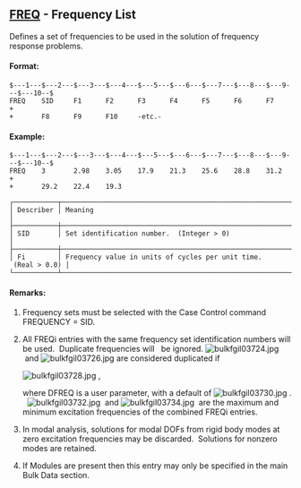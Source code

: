 ## [FREQ](https://help.hexagonmi.com/bundle/MSC_Nastran_2022.4/page/Nastran_Combined_Book/qrg/bulkfgil/TOC.FREQ.xhtml) - Frequency List

Defines a set of frequencies to be used in the solution of frequency response problems.

#### Format:

```nastran
$---1---$---2---$---3---$---4---$---5---$---6---$---7---$---8---$---9---$---10--$
FREQ    SID     F1      F2      F3      F4      F5      F6      F7      +       
+       F8      F9      F10     -etc.-                                          
```

#### Example:

```nastran
$---1---$---2---$---3---$---4---$---5---$---6---$---7---$---8---$---9---$---10--$
FREQ    3       2.98    3.05    17.9    21.3    25.6    28.8    31.2    +       
+       29.2    22.4    19.3                                                    
```

```text
┌───────────┬─────────────────────────────────────────────────────────────────┐
│ Describer │ Meaning                                                         │
├───────────┼─────────────────────────────────────────────────────────────────┤
│ SID       │ Set identification number.  (Integer > 0)                       │
├───────────┼─────────────────────────────────────────────────────────────────┤
│ Fi        │ Frequency value in units of cycles per unit time.  (Real > 0.0) │
└───────────┴─────────────────────────────────────────────────────────────────┘
```

#### Remarks:

1. Frequency sets must be selected with the Case Control command FREQUENCY = SID.
2. All FREQi entries with the same frequency set identification numbers will be used.  Duplicate frequencies will   be ignored.  ![bulkfgil03724.jpg](https://help-be.hexagonmi.com/bundle/MSC_Nastran_2022.4/page/Nastran_Combined_Book/qrg/bulkfgil/../../../assets/bulkfgil03724.jpg?_LANG=enus)  and  ![bulkfgil03726.jpg](https://help-be.hexagonmi.com/bundle/MSC_Nastran_2022.4/page/Nastran_Combined_Book/qrg/bulkfgil/../../../assets/bulkfgil03726.jpg?_LANG=enus)  are considered duplicated if

     ![bulkfgil03728.jpg](https://help-be.hexagonmi.com/bundle/MSC_Nastran_2022.4/page/Nastran_Combined_Book/qrg/bulkfgil/../../../assets/bulkfgil03728.jpg?_LANG=enus) ,

     where DFREQ is a user parameter, with a default of  ![bulkfgil03730.jpg](https://help-be.hexagonmi.com/bundle/MSC_Nastran_2022.4/page/Nastran_Combined_Book/qrg/bulkfgil/../../../assets/bulkfgil03730.jpg?_LANG=enus) .   ![bulkfgil03732.jpg](https://help-be.hexagonmi.com/bundle/MSC_Nastran_2022.4/page/Nastran_Combined_Book/qrg/bulkfgil/../../../assets/bulkfgil03732.jpg?_LANG=enus)  and  ![bulkfgil03734.jpg](https://help-be.hexagonmi.com/bundle/MSC_Nastran_2022.4/page/Nastran_Combined_Book/qrg/bulkfgil/../../../assets/bulkfgil03734.jpg?_LANG=enus)  are the maximum and minimum excitation frequencies of the combined FREQi entries.

3. In modal analysis, solutions for modal DOFs from rigid body modes at zero excitation frequencies may be discarded.  Solutions for nonzero modes are retained.
4. If Modules are present then this entry may only be specified in the main Bulk Data section.
